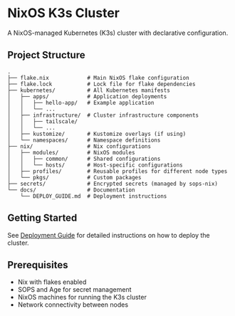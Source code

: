 # NixOS K3s Cluster

A NixOS-managed Kubernetes (K3s) cluster with declarative configuration.

## Project Structure

```
.
├── flake.nix            # Main NixOS flake configuration
├── flake.lock           # Lock file for flake dependencies
├── kubernetes/          # All Kubernetes manifests
│   ├── apps/            # Application deployments
│   │   ├── hello-app/   # Example application
│   │   └── ...
│   ├── infrastructure/  # Cluster infrastructure components
│   │   ├── tailscale/
│   │   └── ...
│   ├── kustomize/       # Kustomize overlays (if using)
│   └── namespaces/      # Namespace definitions
├── nix/                 # Nix configurations
│   ├── modules/         # NixOS modules
│   │   ├── common/      # Shared configurations
│   │   └── hosts/       # Host-specific configurations
│   ├── profiles/        # Reusable profiles for different node types
│   └── pkgs/            # Custom packages
├── secrets/             # Encrypted secrets (managed by sops-nix)
└── docs/                # Documentation
    └── DEPLOY_GUIDE.md  # Deployment instructions
```

## Getting Started

See [Deployment Guide](docs/DEPLOY_GUIDE.md) for detailed instructions on how to deploy the cluster.

## Prerequisites

- Nix with flakes enabled
- SOPS and Age for secret management
- NixOS machines for running the K3s cluster
- Network connectivity between nodes 